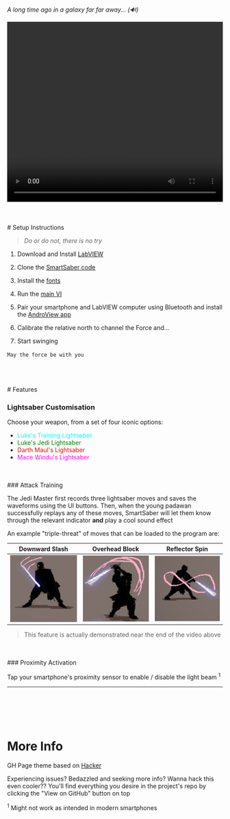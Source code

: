 *A long time ago in a galaxy far far away... (🔊)*

<video controls="controls" style="display:block; margin:auto; height:30em; width:100%">
  <source src="https://github.com/LAripping/SmartSaber/raw/master/videos/smaller-demo_patrec-sidebyside-rec4.mp4" type="video/mp4">
</video>

<br/>
<br/>
<br/>
# Setup Instructions

> *Do or do not, there is no try*

1. Download and Install [LabVIEW](https://www.ni.com/en-us/support/downloads/software-products/download.labview.html) 

2. Clone the [SmartSaber code](https://github.com/laripping/smartsaber)

3. Install the [fonts](https://github.com/LAripping/SmartSaber/tree/master/src/SmartSaber/fonts)

4. Run the [main VI](https://github.com/LAripping/SmartSaber/tree/master/src/SmartSaber/SmartSaber.vi)

5. Pair your smartphone and LabVIEW computer using Bluetooth and install the [AndroView app](https://m.apkpure.com/androview-free-labview-vi/com.heightdev.androviewbluetooth)

6. Calibrate the relative north to channel the Force and...

7. Start swinging

`May the force be with you`


<br/>
<br/>
<br/>
# Features 

### Lightsaber Customisation

Choose your weapon, from a set of four iconic options:

  * <span style="color:cyan">Luke's Training Lightsaber</span>
  * <span style="color:green">Luke's Jedi Lightsaber</span>
  * <span style="color:red">Darth Maul's Lightsaber</span>
  * <span style="color:fuchsia">Mace Windu's Lightsaber</span>

<br/>
<br/>
### Attack Training

The Jedi Master first records three lightsaber moves and saves the waveforms using the UI buttons.
Then, when the young padawan successfully replays any of these moves, SmartSaber will let them know through the relevant indicator **and** play a cool sound effect

An example "triple-threat" of moves that can be loaded to the program are:   
  
| Downward Slash                           | Overhead Block                           | Reflector Spin                           |
| ---------------------------------------- | ---------------------------------------- | ---------------------------------------- |
| <img src="https://github.com/LAripping/SmartSaber/raw/master/initial%20resources/DownwardSlash.png"/> | <img src="https://github.com/LAripping/SmartSaber/raw/master/initial%20resources/OverheadBlock.png"/> | <img src="https://github.com/LAripping/SmartSaber/raw/master/initial%20resources/ReflectorSpin.png"/>|

> This feature is actually demonstrated near the end of the video above

<br/>
<br/>
### Proximity Activation

Tap your smartphone's proximity sensor to enable / disable the light beam <sup>1</sup>


* * *
<br/>
<br/>
<br/>
<br/>
  
# More Info

GH Page theme based on [Hacker](https://github.com/pages-themes/hacker)

Experiencing issues? Bedazzled and seeking more info? Wanna hack this even cooler?? 
You'll find everything you desire in the project's repo by clicking the "View on GitHub" button on top


<sup>1</sup> Might not work as intended in modern smartphones
